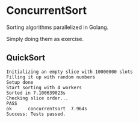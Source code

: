 # ConcurrentSort
Sorting algorithms parallelized in Golang.

Simply doing them as exercise.

## QuickSort

```
Initializing an empty slice with 10000000 slots
Filling it up with random numbers
Setup done
Start sorting with 4 workers
Sorted in 7.100639023s
Checking slice order...
PASS
ok  	concurrentsort	7.964s
Success: Tests passed.
```
